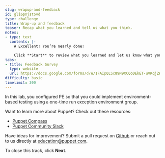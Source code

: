 ```yaml
---
slug: wrapup-and-feedback
id: gli6pnjstovd
type: challenge
title: Wrap-up and feedback
teaser: Recap what you learned and tell us what you think.
notes:
- type: text
  contents: |-
    # Excellent! You’re nearly done!

    Click **Start** to review what you learned and let us know what you thought of this track.
tabs:
- title: Feedback Survey
  type: website
  url: https://docs.google.com/forms/d/e/1FAIpQLSc89N9XCQoDEkET-uVKqjZWGnqMw0IbzZeeuuCKcoQk5oXr0g/viewform?usp=pp_url&entry.1252824226=PE301+Lab+1.1:+Test+Changes+in+an+Agent-Specified+Node+Group
difficulty: basic
timelimit: 300
---
```

In this lab, you configured PE so that you could implement environment-based testing using a one-time run exception environment group.

Want to learn more about Puppet? Check out these resources:
- [Puppet Compass](https://learn.puppet.com/)
- [Puppet Community Slack](https://slack.puppet.com/)

Have ideas for improvement? Submit a pull request on [Github](https://github.com/puppetlabs/puppet-instruqt-tracks/tree/main/pe-develop-and-maintain-lab-1-1) or reach out to us directly at <a href="mailto:education@puppet.com">education@puppet.com</a>.

To close this track, click **Next**.